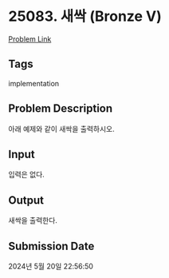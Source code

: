 # 25083. 새싹 (Bronze V) 

[Problem Link](https://www.acmicpc.net/problem/25083) 

## Tags

implementation

## Problem Description

<p>아래 예제와 같이 새싹을 출력하시오.</p>

## Input

 <p>입력은 없다.</p>

## Output

 <p>새싹을 출력한다.</p>

## Submission Date

2024년 5월 20일 22:56:50

